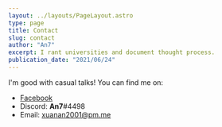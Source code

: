 ```yaml
---
layout: ../layouts/PageLayout.astro
type: page
title: Contact
slug: contact
author: "An7"
excerpt: I rant universities and document thought process.
publication_date: "2021/06/24"
---
```


I'm good with casual talks! You can find me on:

- [Facebook](https://facebook.com/an.xuanhoang)
- Discord: **An7**#4498
- Email: [xuanan2001@pm.me](mailto:xuanan2001@pm.me)
